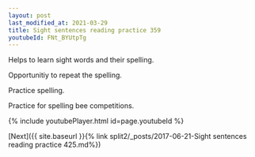 ```yaml
---
layout: post
last_modified_at: 2021-03-29
title: Sight sentences reading practice 359
youtubeId: FNt_BYUtpTg
---
```

 
 
Helps to learn sight words and their spelling.

Opportunitiy to repeat the spelling. 

Practice spelling. 
 
Practice for spelling bee competitions. 
 
{% include youtubePlayer.html id=page.youtubeId %}
 
 

[Next]({{ site.baseurl }}{% link  split2/_posts/2017-06-21-Sight sentences reading practice 425.md%})
 
